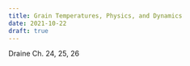 ```yaml
---
title: Grain Temperatures, Physics, and Dynamics
date: 2021-10-22
draft: true
---
```


Draine Ch. 24, 25, 26